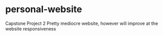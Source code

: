 # personal-website
Capstone Project 2
Pretty mediocre website, however will improve at the website responsiveness
